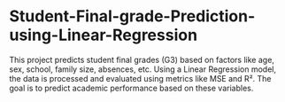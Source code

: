 # Student-Final-grade-Prediction-using-Linear-Regression
This project predicts student final grades (G3) based on factors like age, sex, school, family size, absences, etc. Using a Linear Regression model, the data is processed and evaluated using metrics like MSE and R². The goal is to predict academic performance based on these variables.
